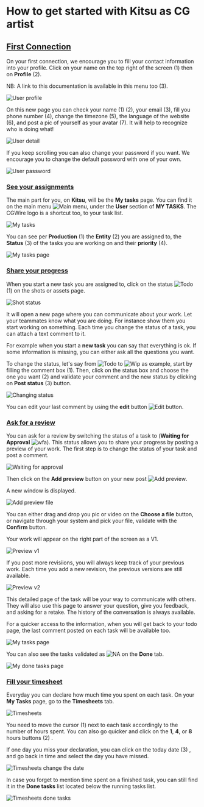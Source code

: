 # How to get started with Kitsu as CG artist


## [First Connection](#first-connection)

On your first connection, we encourage you to fill your contact information
into your profile.
Click on your name on the top right of the screen (1) then on **Profile** (2).

NB: A link to this documentation is available in this menu too (3).
 
![User profile](../img/getting-started/user_profil.png)
 
On this new page you can check your name (1) (2), your email (3), fill you phone
number (4), change the timezone (5), the language of the website (6), and
post a pic of yourself as your avatar (7). It will help to recognize who is
doing what! 
 
![User detail](../img/getting-started/user_detail.png)
 
If you keep scrolling you can also change your password if you want. We
encourage you to change the default password with one of your own.

![User password](../img/getting-started/user_password.png)
 
 
### [See your assignments](#see-your-assignments)
 
The main part for you, on **Kitsu**, will be the **My tasks** page. You can
find it on the main menu ![Main menu](../img/getting-started/main_button.png),
under the **User** section of **MY TASKS**. The CGWire logo is a shortcut too,
to your task list.

![My tasks](../img/getting-started/my_tasks.png)

You can see per **Production** (1) the **Entity** (2) you are assigned to, the
**Status** (3) of the tasks you are working on and their **priority** (4). 
 
![My tasks page](../img/getting-started/my_task_page.png)
 
### [Share your progress](#share-your-progress)

When you start a new task you are assigned to, click on the status ![Todo](../img/getting-started/todo_icon.png)
(1) on the shots or assets page.

![Shot status](../img/getting-started/shot_status.png)

It will open a new page where you can communicate about your work. Let your
teammates know what you are doing. For instance show them you start working
on something. Each time you change the status of a task, you can attach a
text comment to it.

For example when you start a **new task** you can say that everything is ok.
If some information is missing, you can either ask all the questions you want.

To change the status, let's say from ![Todo](../img/getting-started/todo_icon.png) to ![Wip](../img/getting-started/wip_icon.png) as example, start
by filling the comment box (1). Then, click on the status box and choose the
one you want (2) and validate your comment and the new status by clicking on
**Post status** (3) button.

![Changing status](../img/getting-started/changing_status.png)

You can edit your last comment by using the **edit** button 
![Edit button](../img/getting-started/edit_button.png).


### [Ask for a review](#ask-for-a-review)

You can ask for a review by switching the status of a task to 
(**Waiting for Approval** ![wfa](../img/getting-started/wfa_icon.png)). This status allows you to share your progress by
posting a preview of your work. The first step is to change the status of your
task and post a comment. 

![Waiting for approval](../img/getting-started/wfa_status.png)

Then click on the **Add preview** button on your new post 
![Add preview](../img/getting-started/add_preview_button.png). 

A new window is displayed.

![Add preview file](../img/getting-started/add_preview.png)

You can either drag and drop you pic or video on the **Choose a file** button,
or navigate through your system and pick your file, validate with the
**Confirm** button.

Your work will appear on the right part of the screen as a V1. 

![Preview v1](../img/getting-started/previewv1.png)

If you post more revisiions, you will always keep track of your previous work.
Each time you add a new revision, the previous versions are still available. 

![Preview v2](../img/getting-started/previewv2.png)

This detailed page of the task will be your way to communicate with others.
They will also use this page to answer your question, give you feedback, and 
asking for a retake. The history of the conversation is always available.

For a quicker access to the information, when you will get back to your todo
page, the last comment posted on each task will be available too.

![My tasks page](../img/getting-started/my_task_page2.png)

You can also see the tasks validated as ![NA](../img/getting-started/na_icon.png) on the **Done** tab.

![My done tasks page](../img/getting-started/done_page.png)

### [Fill your timesheet](#fill-your-timesheet)

Everyday you can declare how much time you spent on each task. On your **My
Tasks** page, go to the **Timesheets** tab.

![Timesheets](../img/getting-started/timesheets.png)

You need to move the cursor (1) next to each task accordingly to the number of
hours spent. You can also go quicker and click on the **1**, **4**, or **8**
hours buttons (2) .

If one day you miss your declaration, you can click on the today date (3) , and
go back in time and select the day you have missed.

![Timesheets change the date](../img/getting-started/timesheet_change_date.png)

In case you forget to mention time spent on a finished task, you can still 
find it in the **Done tasks** list located below the running tasks list.

![Timesheets done tasks](../img/getting-started/timesheet_done_task.png)
